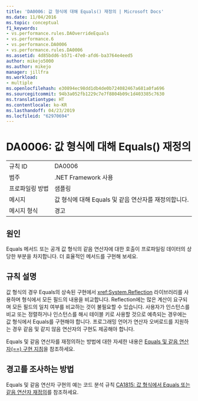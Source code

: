 ```yaml
---
title: 'DA0006: 값 형식에 대해 Equals() 재정의 | Microsoft Docs'
ms.date: 11/04/2016
ms.topic: conceptual
f1_keywords:
- vs.performance.rules.DAOverrideEquals
- vs.performance.6
- vs.performance.DA0006
- vs.performance.rules.DA0006
ms.assetid: 4d85bdd6-b571-47e0-afd6-ba3764e4eed5
author: mikejo5000
ms.author: mikejo
manager: jillfra
ms.workload:
- multiple
ms.openlocfilehash: e30894ec98dd1db4de0b724082467a681a0fa696
ms.sourcegitcommit: 94b3a052fb1229c7e7f8804b09c1d403385c7630
ms.translationtype: HT
ms.contentlocale: ko-KR
ms.lasthandoff: 04/23/2019
ms.locfileid: "62970694"
---
```

# <a name="da0006-override-equals-for-value-types"></a>DA0006: 값 형식에 대해 Equals() 재정의

|||
|-|-|
|규칙 ID|DA0006|
|범주|.NET Framework 사용|
|프로파일링 방법|샘플링|
|메시지|값 형식에 대해 Equals 및 같음 연산자를 재정의합니다.|
|메시지 형식|경고|

## <a name="cause"></a>원인
 Equals 메서드 또는 공개 값 형식의 같음 연산자에 대한 호출이 프로파일링 데이터의 상당한 부분을 차지합니다. 더 효율적인 메서드를 구현해 보세요.

## <a name="rule-description"></a>규칙 설명
 값 형식의 경우 Equals의 상속된 구현에서 <xref:System.Reflection> 라이브러리를 사용하며 형식에서 모든 필드의 내용을 비교합니다. Reflection에는 많은 계산이 요구되며 모든 필드의 일치 여부를 비교하는 것이 불필요할 수 있습니다. 사용자가 인스턴스를 비교 또는 정렬하거나 인스턴스를 해시 테이블 키로 사용할 것으로 예측되는 경우에는 값 형식에서 Equals를 구현해야 합니다. 프로그래밍 언어가 연산자 오버로드를 지원하는 경우 같음 및 같지 않음 연산자의 구현도 제공해야 합니다.

 Equals 및 같음 연산자를 재정의하는 방법에 대한 자세한 내용은 [Equals 및 같음 연산자(==) 구현 지침](http://go.microsoft.com/fwlink/?LinkId=177818)을 참조하세요.

## <a name="how-to-investigate-a-warning"></a>경고를 조사하는 방법
 Equals 및 같음 연산자 구현의 예는 코드 분석 규칙 [CA1815: 값 형식에서 Equals 또는 같음 연산자 재정의](../code-quality/ca1815-override-equals-and-operator-equals-on-value-types.md)를 참조하세요.